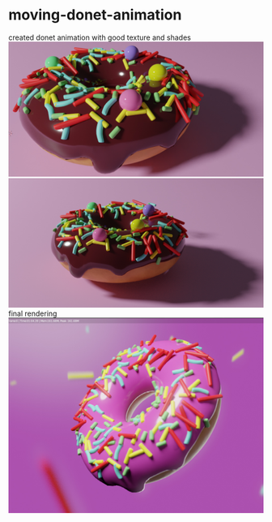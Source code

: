 # moving-donet-animation
created donet animation with good texture and shades  
<img style="width=50%" src="04.jpg"><img src="03.jpg">
final rendering<img src="donut.jpg">
